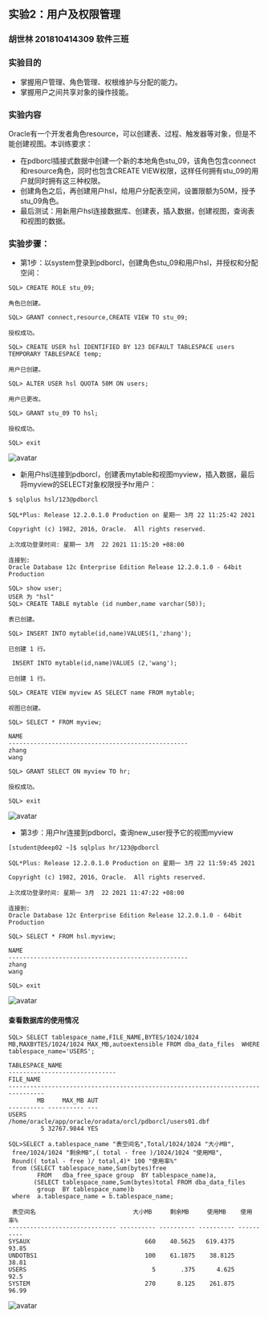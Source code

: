 ## 实验2：用户及权限管理
### 胡世林 201810414309 软件三班

### 实验目的
 - 掌握用户管理、角色管理、权根维护与分配的能力。
 - 掌握用户之间共享对象的操作技能。
### 实验内容
Oracle有一个开发者角色resource，可以创建表、过程、触发器等对象，但是不能创建视图。本训练要求：
- 在pdborcl插接式数据中创建一个新的本地角色stu_09，该角色包含connect和resource角色，同时也包含CREATE VIEW权限，这样任何拥有stu_09的用户就同时拥有这三种权限。
- 创建角色之后，再创建用户hsl，给用户分配表空间，设置限额为50M，授予stu_09角色。
- 最后测试：用新用户hsl连接数据库、创建表，插入数据，创建视图，查询表和视图的数据。
### 实验步骤：
- 第1步：以system登录到pdborcl，创建角色stu_09和用户hsl，并授权和分配空间：
 
```
SQL> CREATE ROLE stu_09;

角色已创建。

SQL> GRANT connect,resource,CREATE VIEW TO stu_09;

授权成功。

SQL> CREATE USER hsl IDENTIFIED BY 123 DEFAULT TABLESPACE users TEMPORARY TABLESPACE temp;

用户已创建。

SQL> ALTER USER hsl QUOTA 50M ON users;

用户已更改。

SQL> GRANT stu_09 TO hsl;

授权成功。

SQL> exit

```

![avatar](/test2/pic1.png)

- 新用户hsl连接到pdborcl，创建表mytable和视图myview，插入数据，最后将myview的SELECT对象权限授予hr用户：
```
$ sqlplus hsl/123@pdborcl

SQL*Plus: Release 12.2.0.1.0 Production on 星期一 3月 22 11:25:42 2021

Copyright (c) 1982, 2016, Oracle.  All rights reserved.

上次成功登录时间: 星期一 3月  22 2021 11:15:20 +08:00

连接到:
Oracle Database 12c Enterprise Edition Release 12.2.0.1.0 - 64bit Production

SQL> show user;
USER 为 "hsl"
SQL> CREATE TABLE mytable (id number,name varchar(50));

表已创建。

SQL> INSERT INTO mytable(id,name)VALUES(1,'zhang');

已创建 1 行。

 INSERT INTO mytable(id,name)VALUES (2,'wang');

已创建 1 行。

SQL> CREATE VIEW myview AS SELECT name FROM mytable;

视图已创建。

SQL> SELECT * FROM myview;

NAME
--------------------------------------------------
zhang
wang

SQL> GRANT SELECT ON myview TO hr;

授权成功。

SQL> exit

```

![avatar](/test2/pic2.png)

- 第3步：用户hr连接到pdborcl，查询new_user授予它的视图myview
```
[student@deep02 ~]$ sqlplus hr/123@pdborcl

SQL*Plus: Release 12.2.0.1.0 Production on 星期一 3月 22 11:59:45 2021

Copyright (c) 1982, 2016, Oracle.  All rights reserved.

上次成功登录时间: 星期一 3月  22 2021 11:47:22 +08:00

连接到:
Oracle Database 12c Enterprise Edition Release 12.2.0.1.0 - 64bit Production

SQL> SELECT * FROM hsl.myview;

NAME
--------------------------------------------------
zhang
wang

SQL> exit

```

![avatar](/test2/pic3.png)

#### 查看数据库的使用情况  
```
SQL> SELECT tablespace_name,FILE_NAME,BYTES/1024/1024 MB,MAXBYTES/1024/1024 MAX_MB,autoextensible FROM dba_data_files  WHERE  tablespace_name='USERS';

TABLESPACE_NAME
------------------------------
FILE_NAME
--------------------------------------------------------------------------------
        MB     MAX_MB AUT
---------- ---------- ---
USERS
/home/oracle/app/oracle/oradata/orcl/pdborcl/users01.dbf
         5 32767.9844 YES

SQL>SELECT a.tablespace_name "表空间名",Total/1024/1024 "大小MB",
 free/1024/1024 "剩余MB",( total - free )/1024/1024 "使用MB",
 Round(( total - free )/ total,4)* 100 "使用率%"
 from (SELECT tablespace_name,Sum(bytes)free
        FROM   dba_free_space group  BY tablespace_name)a,
       (SELECT tablespace_name,Sum(bytes)total FROM dba_data_files
        group  BY tablespace_name)b
 where  a.tablespace_name = b.tablespace_name;

 表空间名                           大小MB     剩余MB     使用MB    使用率%
------------------------------ ---------- ---------- ---------- ----------
SYSAUX                                660    40.5625   619.4375      93.85
UNDOTBS1                              100    61.1875    38.8125      38.81
USERS                                   5       .375      4.625       92.5
SYSTEM                                270      8.125    261.875      96.99

```
  
![avatar](/test2/pic4.png)
